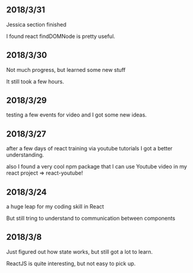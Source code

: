 ## 2018/3/31

Jessica section finished

I found react findDOMNode is pretty useful.


## 2018/3/30

Not much progress, but learned some new stuff

It still took a few hours.


## 2018/3/29

testing a few events for video and I got some new ideas.


## 2018/3/27

after a few days of react training via youtube tutorials I got a better understanding.

also I found a very cool npm package that I can use Youtube video in my react project => react-youtube!



## 2018/3/24

a huge leap for my coding skill in React

But still tring to understand to communication between components


## 2018/3/8

Just figured out how state works, but still got a lot to learn.

ReactJS is quite interesting, but not easy to pick up.
